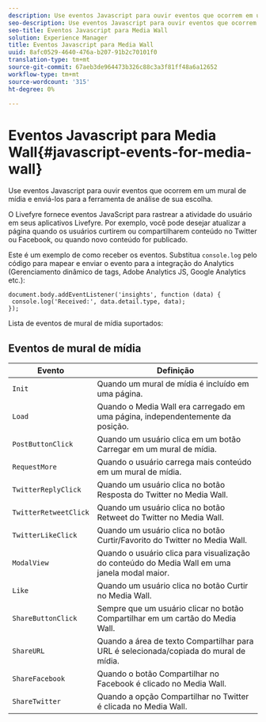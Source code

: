 ```yaml
---
description: Use eventos Javascript para ouvir eventos que ocorrem em um mural de mídia e enviá-los para a ferramenta de análise de sua escolha.
seo-description: Use eventos Javascript para ouvir eventos que ocorrem em um mural de mídia e enviá-los para a ferramenta de análise de sua escolha.
seo-title: Eventos Javascript para Media Wall
solution: Experience Manager
title: Eventos Javascript para Media Wall
uuid: 8afc0529-4640-476a-b207-91b2c70101f0
translation-type: tm+mt
source-git-commit: 67aeb3de964473b326c88c3a3f81ff48a6a12652
workflow-type: tm+mt
source-wordcount: '315'
ht-degree: 0%

---
```



# Eventos Javascript para Media Wall{#javascript-events-for-media-wall}

Use eventos Javascript para ouvir eventos que ocorrem em um mural de mídia e enviá-los para a ferramenta de análise de sua escolha.

O Livefyre fornece eventos JavaScript para rastrear a atividade do usuário em seus aplicativos Livefyre. Por exemplo, você pode desejar atualizar a página quando os usuários curtirem ou compartilharem conteúdo no Twitter ou Facebook, ou quando novo conteúdo for publicado.

Este é um exemplo de como receber os eventos. Substitua `console.log` pelo código para mapear e enviar o evento para a integração do Analytics (Gerenciamento dinâmico de tags, Adobe Analytics JS, Google Analytics etc.):

```
document.body.addEventListener('insights', function (data) { 
 console.log('Received:', data.detail.type, data); 
});
```

Lista de eventos de mural de mídia suportados:

## Eventos de mural de mídia

| Evento | Definição |
|---|---|
| `Init` | Quando um mural de mídia é incluído em uma página. |
| `Load` | Quando o Media Wall era carregado em uma página, independentemente da posição. |
| `PostButtonClick` | Quando um usuário clica em um botão Carregar em um mural de mídia. |
| `RequestMore` | Quando o usuário carrega mais conteúdo em um mural de mídia. |
| `TwitterReplyClick` | Quando um usuário clica no botão Resposta do Twitter no Media Wall. |
| `TwitterRetweetClick` | Quando um usuário clica no botão Retweet do Twitter no Media Wall. |
| `TwitterLikeClick` | Quando um usuário clica no botão Curtir/Favorito do Twitter no Media Wall. |
| `ModalView` | Quando o usuário clica para visualização do conteúdo do Media Wall em uma janela modal maior. |
| `Like` | Quando um usuário clica no botão Curtir no Media Wall. |
| `ShareButtonClick` | Sempre que um usuário clicar no botão Compartilhar em um cartão do Media Wall. |
| `ShareURL` | Quando a área de texto Compartilhar para URL é selecionada/copiada do mural de mídia. |
| `ShareFacebook` | Quando o botão Compartilhar no Facebook é clicado no Media Wall. |
| `ShareTwitter` | Quando a opção Compartilhar no Twitter é clicada no Media Wall. |
